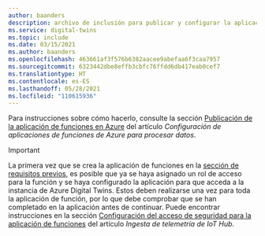 ```yaml
---
author: baanders
description: archivo de inclusión para publicar y configurar la aplicación de función
ms.service: digital-twins
ms.topic: include
ms.date: 03/15/2021
ms.author: baanders
ms.openlocfilehash: 463661af3f576b6382aacee9abefaa6f3caa7957
ms.sourcegitcommit: 6323442dbe8effb3cbfc76ffdd6db417eab0cef7
ms.translationtype: HT
ms.contentlocale: es-ES
ms.lasthandoff: 05/28/2021
ms.locfileid: "110615936"
---
```

Para instrucciones sobre cómo hacerlo, consulte la sección [Publicación de la aplicación de funciones en Azure](../articles/digital-twins/how-to-create-azure-function.md#publish-the-function-app-to-azure) del artículo *Configuración de aplicaciones de funciones de Azure para procesar datos*.

> [!IMPORTANT]
> La primera vez que se crea la aplicación de funciones en la [sección de requisitos previos](#prerequisites), es posible que ya se haya asignado un rol de acceso para la función y se haya configurado la aplicación para que acceda a la instancia de Azure Digital Twins. Estos deben realizarse una vez para toda la aplicación de función, por lo que debe comprobar que se han completado en la aplicación antes de continuar. Puede encontrar instrucciones en la sección [Configuración del acceso de seguridad para la aplicación de funciones](../articles/digital-twins/how-to-create-azure-function.md#set-up-security-access-for-the-function-app) del artículo *Ingesta de telemetría de IoT Hub*.